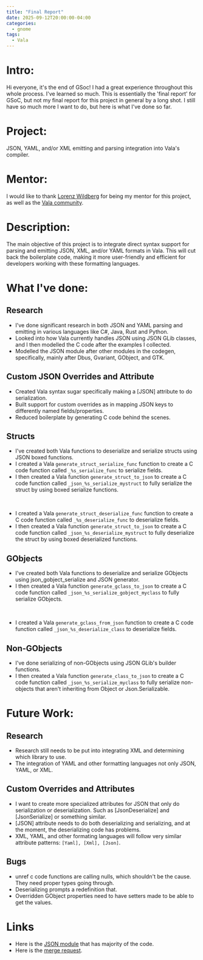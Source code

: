 ```yaml
---
title: "Final Report"
date: 2025-09-12T20:00:00-04:00
categories:
  - gnome
tags:
  - Vala
---
```


# Intro:
Hi everyone, it's the end of GSoc! I had a great experience throughout this whole process. I've learned so much. 
This is essentially the 'final report' for GSoC, but not my final report for this project in general by a long shot. 
I still have so much more I want to do, but here is what I've done so far.

# Project:
JSON, YAML, and/or XML emitting and parsing integration into Vala's compiler.

# Mentor:
 I would like to thank [Lorenz Wildberg][Lorenz Wildberg] for being my mentor for this project, as well as the [Vala community][Vala community]. 

# Description:
 The main objective of this project is to integrate direct syntax support for parsing and emitting JSON, XML, and/or YAML formats in Vala. 
 This will cut back the boilerplate code, making it more user-friendly and efficient for developers working with these formatting languages. 

# What I've done:
## Research
* I've done significant research in both JSON and YAML parsing and emitting in various languages like C#, Java, Rust and Python.
* Looked into how Vala currently handles JSON using JSON GLib classes, and I then modelled the C code after the examples I collected.
* Modelled the JSON module after other modules in the codegen, specifically, mainly after Dbus, Gvariant, GObject, and GTK.

## Custom JSON Overrides and Attribute
* Created Vala syntax sugar specifically making a [JSON] attribute to do serialization.
* Built support for custom overrides as in mapping JSON keys to differently named fields/properties.
* Reduced boilerplate by generating C code behind the scenes.

## Structs
* I've created both Vala functions to deserialize and serialize structs using JSON boxed functions.
* I created a Vala  ```generate_struct_serialize_func``` function to create a C code function called  ```_%s_serialize_func``` to serialize fields.
* I then created a Vala function  ```generate_struct_to_json``` to create a C code function called  ```_json_%s_serialize_mystruct``` to fully serialize the struct by using boxed serialize functions.
<br>

* I created a Vala  ```generate_struct_deserialize_func``` function to create a C code function called  ```_%s_deserialize_func``` to deserialize fields.
* I then created a Vala function  ```generate_struct_to_json``` to create a C code function called  ```_json_%s_deserialize_mystruct``` to fully deserialize the struct by using boxed deserialized functions.

## GObjects
* I've created both Vala functions to deserialize and serialize GObjects using json_gobject_serialize and JSON generator.
* I then created a Vala function  ```generate_gclass_to_json``` to create a C code function called  ```_json_%s_serialize_gobject_myclass``` to fully serialize GObjects.
<br>

* I created a Vala  ```generate_gclass_from_json``` function to create a C code function called  ```_json_%s_deserialize_class``` to deserialize fields.

## Non-GObjects
* I've done serializing of non-GObjects using JSON GLib's builder functions.
* I then created a Vala function  ```generate_class_to_json``` to create a C code function called  ```_json_%s_serialize_myclass``` to fully serialize non-objects that aren't
inheriting from Object or Json.Serializable.


# Future Work:
## Research
* Research still needs to be put into integrating XML and determining which library to use.
* The integration of YAML and other formatting languages not only JSON, YAML, or XML.
  
## Custom Overrides and Attributes
* I want to create more specialized attributes for JSON that only do serialization or deserialization. Such as [JsonDeserialize] and [JsonSerialize] or something similar.
* [JSON] attribute needs to do both deserializing and serializing, and at the moment, the deserializing code has problems.
* XML, YAML, and other formating languages will follow very similar attribute patterns:  ```[Yaml], [Xml], [Json]```.

## Bugs
* unref c code functions are calling nulls, which shouldn't be the cause. They need proper types going through.
* Deserializing prompts a redefinition that.
* Overridden GObject properties need to have setters made to be able to get the values.

# Links
* Here is the [JSON module][Jsonmodule] that has majority of the code.
* Here is the [merge request][merge request].

[Jsonmodule]: https://gitlab.gnome.org/AlleyChaggar/vala/-/blob/098c51eb28c99d4d9fa4786d84109782fe8cf2c3/codegen/valajsonmodule.vala
[Lorenz Wildberg]: https://mastodon.social/@lw64@chaos.social
[Vala community]: https://mastodon.social/@vala_lang
[merge request]:  https://gitlab.gnome.org/GNOME/vala/-/merge_requests/468 

